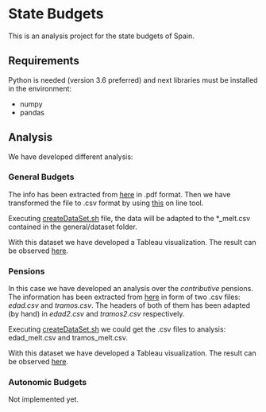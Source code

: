 # State Budgets

This is an analysis project for the state budgets of Spain.

## Requirements
Python is needed (version 3.6 preferred) and next libraries must be installed in the environment:
- numpy
- pandas

## Analysis
We have developed different analysis:

### General Budgets
The info has been extracted from [here](https://www.sepg.pap.hacienda.gob.es/sitios/sepg/es-ES/Presupuestos/DocumentacionEstadisticas/Estadisticas/Paginas/Estadisticas.aspx) in .pdf format. Then we have transformed the file to .csv format by using [this](https://convertio.co/es/pdf-csv/) on line tool.

Executing [createDataSet.sh](general/createDataSet.sh) file, the data will be adapted to the *_melt.csv contained in the general/dataset folder.

With this dataset we have developed a Tableau visualization. The result can be observed [here](https://public.tableau.com/profile/gior6119#!/vizhome/Presupuestos_16029571731530/Historia1).

### Pensions

In this case we have developed an analysis over the *contributive* pensions. The information has been extracted from [here](https://w6.seg-social.es/ProsaInternetAnonimo/OnlineAccess?ARQ.SPM.ACTION=LOGIN&ARQ.SPM.APPTYPE=SERVICE&ARQ.IDAPP=ESTA0001) in form of two .csv files: *edad.csv* and *tramos.csv*. The headers of both of them has been adapted (by hand) in *edad2.csv* and *tramos2.csv* respectively.

Executing [createDataSet.sh](pensions/createDataSet.sh) we could get the .csv files to analysis: edad_melt.csv and tramos_melt.csv.

With this dataset we have developed a Tableau visualization. The result can be observed [here](https://public.tableau.com/profile/gior6119#!/vizhome/Pensiones_16026224709640/Edad-Tipo-Total-Media).

### Autonomic Budgets
Not implemented yet.


